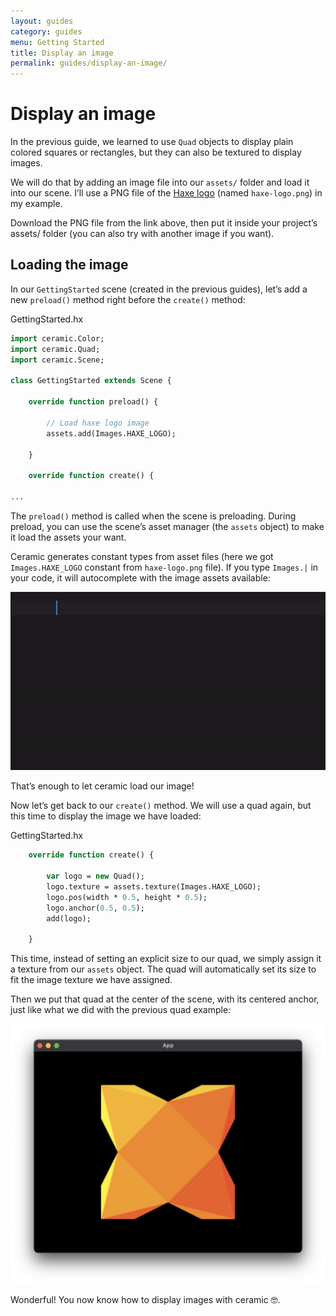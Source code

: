 ```yaml
---
layout: guides
category: guides
menu: Getting Started
title: Display an image
permalink: guides/display-an-image/
---
```

# Display an image

In the previous guide, we learned to use `Quad` objects to display plain colored squares or rectangles, but they can also be textured to display images.

We will do that by adding an image file into our `assets/` folder and load it into our scene. I’ll use a PNG file of the [Haxe logo](/static/img/haxe-logo.png) (named `haxe-logo.png`) in my example.

Download the PNG file from the link above, then put it inside your project’s assets/ folder (you can also try with another image if you want).

## Loading the image

In our `GettingStarted` scene (created in the previous guides), let’s add a new `preload()` method right before the `create()` method:

<div class="codename">GettingStarted.hx</div>

```haxe
import ceramic.Color;
import ceramic.Quad;
import ceramic.Scene;

class GettingStarted extends Scene {

    override function preload() {

        // Load haxe logo image
        assets.add(Images.HAXE_LOGO);

    }

    override function create() {

...
```

The `preload()` method is called when the scene is preloading. During preload, you can use the scene’s asset manager (the `assets` object) to make it load the assets your want.

Ceramic generates constant types from asset files (here we got `Images.HAXE_LOGO` constant from `haxe-logo.png` file). If you type `Images.|` in your code, it will autocomplete with the image assets available:

![Images assets completion](/static/img/images-assets-completion.gif)

That’s enough to let ceramic load our image!

Now let’s get back to our `create()` method. We will use a quad again, but this time to display the image we have loaded:

<div class="codename">GettingStarted.hx</div>

```haxe
    override function create() {

        var logo = new Quad();
        logo.texture = assets.texture(Images.HAXE_LOGO);
        logo.pos(width * 0.5, height * 0.5);
        logo.anchor(0.5, 0.5);
        add(logo);

    }
```

This time, instead of setting an explicit size to our quad, we simply assign it a texture from our `assets` object. The quad will automatically set its size to fit the image texture we have assigned.

Then we put that quad at the center of the scene, with its centered anchor, just like what we did with the previous quad example:

![Window Haxe logo](/static/img/window-haxe-logo.png)

Wonderful! You now know how to display images with ceramic 🤓.
